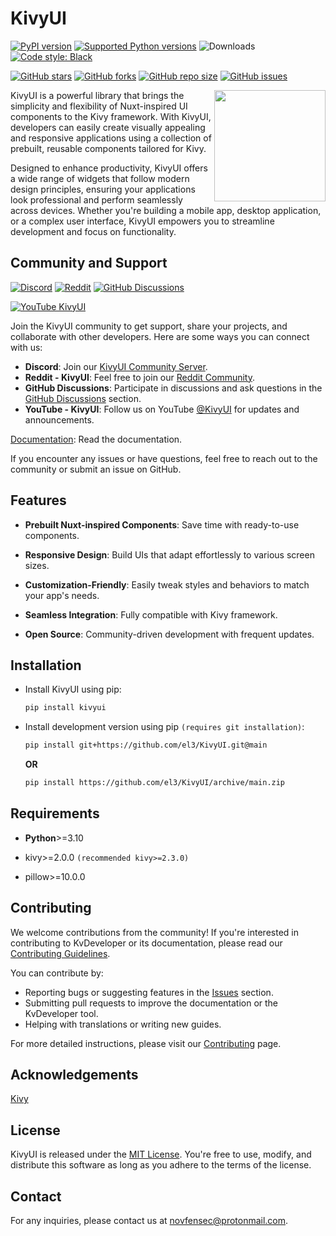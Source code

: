 # KivyUI

[![PyPI version](https://img.shields.io/pypi/v/kivyui.svg?color=blueviolet&logo=pypi&logoColor=white)](https://pypi.org/project/kvdeveloper)
[![Supported Python versions](https://img.shields.io/pypi/pyversions/kivyui.svg?color=yellow&logo=python&logoColor=ffd43b)](#Installation)
![Downloads](https://static.pepy.tech/badge/kivyui)
[![Code style: Black](https://img.shields.io/badge/code%20style-black-000000.svg?color=purple)](https://github.com/psf/black)

[![GitHub stars](https://img.shields.io/github/stars/el3/KivyUI)](https://github.com/el3/KivyUI/stargazers)
[![GitHub forks](https://img.shields.io/github/forks/el3/KivyUI)](https://github.com/el3/KivyUI/network)
[![GitHub repo size](https://img.shields.io/github/repo-size/el3/KivyUI?color=red&logo=github&logoColor=white)](https://github.com/el3/KivyUI)
[![GitHub issues](https://img.shields.io/github/issues/el3/KivyUI?color=blueviolet&logo=github&logoColor=white)](https://github.com/el3/KivyUI/issues)

<img src="https://raw.githubusercontent.com/el3/KivyUI/main/assets/kivyui_logo256.png" height="178" align="right" padding="11"/>

<p>KivyUI is a powerful library that brings the simplicity and flexibility of Nuxt-inspired UI components to the Kivy framework. With KivyUI, developers can easily create visually appealing and responsive applications using a collection of prebuilt, reusable components tailored for Kivy.

Designed to enhance productivity, KivyUI offers a wide range of widgets that follow modern design principles, ensuring your applications look professional and perform seamlessly across devices. Whether you're building a mobile app, desktop application, or a complex user interface, KivyUI empowers you to streamline development and focus on functionality.</p>

## Community and Support
[![Discord](https://img.shields.io/discord/566880874789076992?style=for-the-badge&color=7289da&logo=discord&logoColor=7289da)](https://discord.gg/y9tqwbV5NK)
[![Reddit](https://img.shields.io/static/v1?label=reddit&message=KivyUI&style=for-the-badge&color=orangered&logo=reddit&logoColor=orangered)](https://reddit.com/r/KivyUI)
[![GitHub Discussions](https://img.shields.io/static/v1?label=GitHub%20Discussions&message=ask%20questions&style=for-the-badge&color=blueviolet&logo=github&logoColor=white)](https://github.com/el3/KivyUI/discussions)

[![YouTube KivyUI](https://img.shields.io/static/v1?label=Youtube&message=KivyUI&color=blue&logo=youtube&logoColor=ff0000)](https://youtube.com/@KivyUI)

Join the KivyUI community to get support, share your projects, and collaborate with other developers. Here are some ways you can connect with us:

- **Discord**: Join our [KivyUI Community Server](https://discord.gg/y9tqwbV5NK).
- **Reddit - KivyUI**: Feel free to join our [Reddit Community](https://reddit.com/r/KivyUI).
- **GitHub Discussions**: Participate in discussions and ask questions in the [GitHub Discussions](https://github.com/el3/KivyUI/discussions) section.
- **YouTube - KivyUI**: Follow us on YouTube [@KivyUI](https://youtube.com/@KivyUI) for updates and announcements.

[Documentation](#docs): Read the documentation.

If you encounter any issues or have questions, feel free to reach out to the community or submit an issue on GitHub.

## Features

- **Prebuilt Nuxt-inspired Components**: Save time with ready-to-use components.

- **Responsive Design**: Build UIs that adapt effortlessly to various screen sizes.

- **Customization-Friendly**: Easily tweak styles and behaviors to match your app's needs.

- **Seamless Integration**: Fully compatible with Kivy framework.

- **Open Source**: Community-driven development with frequent updates.

## Installation
- Install KivyUI using pip:

    ```bash
    pip install kivyui
    ```

- Install development version using pip `(requires git installation)`:

    ```bash
    pip install git+https://github.com/el3/KivyUI.git@main
    ```

    **OR**

    ```bash
    pip install https://github.com/el3/KivyUI/archive/main.zip
    ```


## Requirements
- **Python**>=3.10

- kivy>=2.0.0 `(recommended kivy>=2.3.0)`

- pillow>=10.0.0

## Contributing

We welcome contributions from the community! If you're interested in contributing to KvDeveloper or its documentation, please read our [Contributing Guidelines](https://github.com/el3/KivyUI/blob/main/CONTRIBUTING.md).

You can contribute by:

- Reporting bugs or suggesting features in the [Issues](https://github.com/el3/KivyUI/issues) section.
- Submitting pull requests to improve the documentation or the KvDeveloper tool.
- Helping with translations or writing new guides.

For more detailed instructions, please visit our [Contributing](https://github.com/el3/KivyUI/blob/main/CONTRIBUTING.md) page.

## Acknowledgements

[Kivy](https://github.com/kivy)

## License

KivyUI is released under the [MIT License](https://github.com/el3/KivyUI/blob/main/LICENSE). You're free to use, modify, and distribute this software as long as you adhere to the terms of the license.

## Contact
For any inquiries, please contact us at [novfensec@protonmail.com](mailto:novfensec@protonmail.com).
